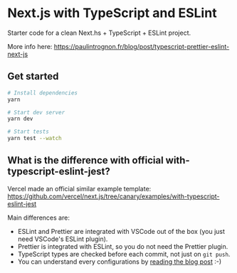 # Next.js with TypeScript and ESLint

Starter code for a clean Next.hs + TypeScript + ESLint project.

More info here: https://paulintrognon.fr/blog/post/typescript-prettier-eslint-next-js

## Get started

```sh
# Install dependencies
yarn

# Start dev server
yarn dev

# Start tests
yarn test --watch
```


## What is the difference with official with-typescript-eslint-jest?

Vercel made an official similar example template: https://github.com/vercel/next.js/tree/canary/examples/with-typescript-eslint-jest

Main differences are:

  - ESLint and Prettier are integrated with VSCode out of the box (you just need VSCode's ESLint plugin).
  - Prettier is integrated with ESLint, so you do not need the Prettier plugin.
  - TypeScript types are checked before each commit, not just on `git push`.
  - You can understand every configurations by [reading the blog post](https://github.com/vercel/next.js/tree/canary/examples/with-typescript-eslint-jest) :-)

